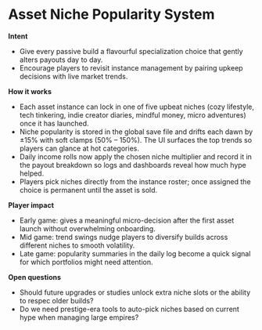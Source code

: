 # Asset Niche Popularity System

**Intent**
- Give every passive build a flavourful specialization choice that gently alters payouts day to day.
- Encourage players to revisit instance management by pairing upkeep decisions with live market trends.

**How it works**
- Each asset instance can lock in one of five upbeat niches (cozy lifestyle, tech tinkering, indie creator diaries, mindful money, micro adventures) once it has launched.
- Niche popularity is stored in the global save file and drifts each dawn by ±15% with soft clamps (50% – 150%). The UI surfaces the top trends so players can glance at hot categories.
- Daily income rolls now apply the chosen niche multiplier and record it in the payout breakdown so logs and dashboards reveal how much hype helped.
- Players pick niches directly from the instance roster; once assigned the choice is permanent until the asset is sold.

**Player impact**
- Early game: gives a meaningful micro-decision after the first asset launch without overwhelming onboarding.
- Mid game: trend swings nudge players to diversify builds across different niches to smooth volatility.
- Late game: popularity summaries in the daily log become a quick signal for which portfolios might need attention.

**Open questions**
- Should future upgrades or studies unlock extra niche slots or the ability to respec older builds?
- Do we need prestige-era tools to auto-pick niches based on current hype when managing large empires?
